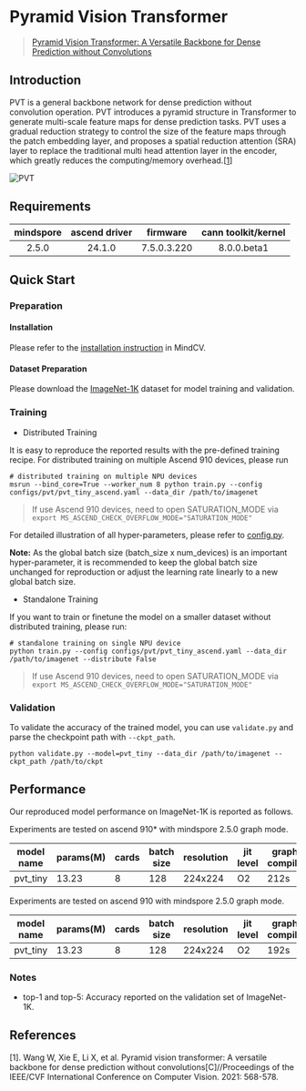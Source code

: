 # Pyramid Vision Transformer

> [Pyramid Vision Transformer: A Versatile Backbone for Dense Prediction without Convolutions](https://arxiv.org/abs/2102.12122)



## Introduction

PVT is a general backbone network for dense prediction without convolution operation. PVT introduces a pyramid structure
in Transformer to generate multi-scale feature maps for dense prediction tasks. PVT uses a gradual reduction strategy to
control the size of the feature maps through the patch embedding layer, and proposes a spatial reduction attention (SRA)
layer to replace the traditional multi head attention layer in the encoder, which greatly reduces the computing/memory
overhead.[[1](#References)]

![PVT](https://user-images.githubusercontent.com/74176172/210046926-2322161b-a963-4603-b3cb-86ecdca41262.png)

## Requirements
| mindspore | ascend driver |  firmware   | cann toolkit/kernel |
| :-------: | :-----------: | :---------: | :-----------------: |
|   2.5.0   |   24.1.0      | 7.5.0.3.220 |     8.0.0.beta1     |


## Quick Start

### Preparation

#### Installation

Please refer to the [installation instruction](https://mindspore-lab.github.io/mindcv/installation/) in MindCV.

#### Dataset Preparation

Please download the [ImageNet-1K](https://www.image-net.org/challenges/LSVRC/2012/index.php) dataset for model training
and validation.

### Training

- Distributed Training

It is easy to reproduce the reported results with the pre-defined training recipe. For distributed training on multiple
Ascend 910 devices, please run

```shell
# distributed training on multiple NPU devices
msrun --bind_core=True --worker_num 8 python train.py --config configs/pvt/pvt_tiny_ascend.yaml --data_dir /path/to/imagenet
```

> If use Ascend 910 devices, need to open SATURATION_MODE via `export MS_ASCEND_CHECK_OVERFLOW_MODE="SATURATION_MODE"`


For detailed illustration of all hyper-parameters, please refer
to [config.py](https://github.com/mindspore-lab/mindcv/blob/main/config.py).

**Note:** As the global batch size (batch_size x num_devices) is an important hyper-parameter, it is recommended to keep
the global batch size unchanged for reproduction or adjust the learning rate linearly to a new global batch size.

* Standalone Training

If you want to train or finetune the model on a smaller dataset without distributed training, please run:

```shell
# standalone training on single NPU device
python train.py --config configs/pvt/pvt_tiny_ascend.yaml --data_dir /path/to/imagenet --distribute False
```

> If use Ascend 910 devices, need to open SATURATION_MODE via `export MS_ASCEND_CHECK_OVERFLOW_MODE="SATURATION_MODE"`

### Validation

To validate the accuracy of the trained model, you can use `validate.py` and parse the checkpoint path
with `--ckpt_path`.

```shell
python validate.py --model=pvt_tiny --data_dir /path/to/imagenet --ckpt_path /path/to/ckpt
```

## Performance

Our reproduced model performance on ImageNet-1K is reported as follows.

Experiments are tested on ascend 910* with mindspore 2.5.0 graph mode.

| model name | params(M) | cards | batch size | resolution | jit level | graph compile | ms/step | img/s   | acc@top1 | acc@top5 | recipe                                                                                     | weight                                                                                            |
| ---------- | --------- | ----- | ---------- | ---------- | --------- | ------------- | ------- | ------- | -------- | -------- | ------------------------------------------------------------------------------------------ | ------------------------------------------------------------------------------------------------- |
| pvt_tiny   | 13.23     | 8     | 128        | 224x224    | O2        | 212s          | 237.5   | 4311.58 | 74.88    | 92.12    | [yaml](https://github.com/mindspore-lab/mindcv/blob/main/configs/pvt/pvt_tiny_ascend.yaml) | [weights](https://download-mindspore.osinfra.cn/toolkits/mindcv/pvt/pvt_tiny-6676051f-910v2.ckpt) |


Experiments are tested on ascend 910 with mindspore 2.5.0 graph mode.


| model name | params(M) | cards | batch size | resolution | jit level | graph compile | ms/step | img/s   | acc@top1 | acc@top5 | recipe                                                                                     | weight                                                                              |
| ---------- | --------- | ----- | ---------- | ---------- | --------- | ------------- | ------- | ------- | -------- | -------- | ------------------------------------------------------------------------------------------ | ----------------------------------------------------------------------------------- |
| pvt_tiny   | 13.23     | 8     | 128        | 224x224    | O2        | 192s          | 229.63  | 4459.35 | 74.81    | 92.18    | [yaml](https://github.com/mindspore-lab/mindcv/blob/main/configs/pvt/pvt_tiny_ascend.yaml) | [weights](https://download.mindspore.cn/toolkits/mindcv/pvt/pvt_tiny-6abb953d.ckpt) |


### Notes

- top-1 and top-5: Accuracy reported on the validation set of ImageNet-1K.

## References

[1]. Wang W, Xie E, Li X, et al. Pyramid vision transformer: A versatile backbone for dense prediction without
convolutions[C]//Proceedings of the IEEE/CVF International Conference on Computer Vision. 2021: 568-578.
